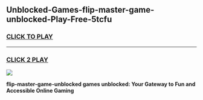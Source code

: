 
## Unblocked-Games-flip-master-game-unblocked-Play-Free-5tcfu
<h3>
<a href="https://premium76.site?title=flip-master-game-unblocked&ref=17A">CLICK TO PLAY</a></h3>
<hr>

<h3>
<a href="https://premium76.site?title=flip-master-game-unblocked&ref=17A">CLICK 2 PLAY</a>
  
</h3>

<a href="https://premium76.site?title=flip-master-game-unblocked&ref=17A"><img src="https://clearcache.store/games.png"></a>


**flip-master-game-unblocked games unblocked: Your Gateway to Fun and Accessible Online Gaming**
